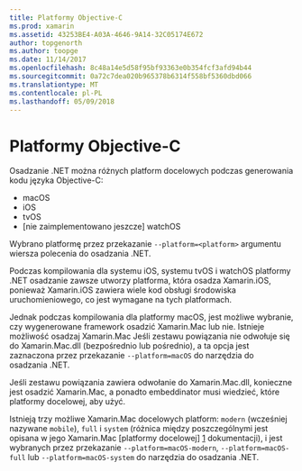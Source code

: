 ```yaml
---
title: Platformy Objective-C
ms.prod: xamarin
ms.assetid: 43253BE4-A03A-4646-9A14-32C05174E672
author: topgenorth
ms.author: toopge
ms.date: 11/14/2017
ms.openlocfilehash: 8c48a14e5d58f95bf93363e0b354fcf3afd94b44
ms.sourcegitcommit: 0a72c7dea020b965378b6314f558bf5360dbd066
ms.translationtype: MT
ms.contentlocale: pl-PL
ms.lasthandoff: 05/09/2018
---
```

# <a name="objective-c-platforms"></a>Platformy Objective-C

Osadzanie .NET można różnych platform docelowych podczas generowania kodu języka Objective-C:

* macOS
* iOS
* tvOS
* [nie zaimplementowano jeszcze] watchOS

Wybrano platformę przez przekazanie `--platform=<platform>` argumentu wiersza polecenia do osadzania .NET.

Podczas kompilowania dla systemu iOS, systemu tvOS i watchOS platformy .NET osadzanie zawsze utworzy platforma, która osadza Xamarin.iOS, ponieważ Xamarin.iOS zawiera wiele kod obsługi środowiska uruchomieniowego, co jest wymagane na tych platformach.

Jednak podczas kompilowania dla platformy macOS, jest możliwe wybranie, czy wygenerowane framework osadzić Xamarin.Mac lub nie. Istnieje możliwość osadzaj Xamarin.Mac Jeśli zestawu powiązania nie odwołuje się do Xamarin.Mac.dll (bezpośrednio lub pośrednio), a ta opcja jest zaznaczona przez przekazanie `--platform=macOS` do narzędzia do osadzania .NET.

Jeśli zestawu powiązania zawiera odwołanie do Xamarin.Mac.dll, konieczne jest osadzić Xamarin.Mac, a ponadto embeddinator musi wiedzieć, które platformy docelowej, aby użyć.

Istnieją trzy możliwe Xamarin.Mac docelowych platform: `modern` (wcześniej nazywane `mobile`), `full` i `system` (różnica między poszczególnymi jest opisana w jego Xamarin.Mac [platformy docelowej] [ 1] dokumentacji), i jest wybranych przez przekazanie `--platform=macOS-modern`, `--platform=macOS-full` lub `--platform=macOS-system` do narzędzia do osadzania .NET.

[1]: ~/mac/platform/target-framework.md
